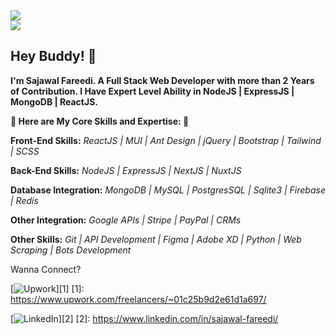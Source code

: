 <!-- ![Top Languages Card](https://github-readme-stats.vercel.app/api/top-langs/?username=SajawalFareedi&layout=compact) -->
<img align="center" src="https://github-readme-stats.vercel.app/api?username=SajawalFareedi&count_private=true&show_icons=true" />
<br>
<img align="center" src="https://wakatime.com/share/@21bdcb9b-3ca8-4828-84bb-2eda3f030ae0/2f85bcb5-9a8c-4b38-acfc-07864f0a0fa9.png" />
<br>

## Hey Buddy! 👋

**I'm Sajawal Fareedi. A Full Stack Web Developer with more than 2 Years of Contribution. I Have Expert Level Ability in NodeJS | ExpressJS | MongoDB | ReactJS.**

**🌟 Here are My Core Skills and Expertise: 🌟**

**Front-End Skills:**
*ReactJS | MUI | Ant Design | jQuery | Bootstrap | Tailwind | SCSS*

**Back-End Skills:**
*NodeJS | ExpressJS | NextJS | NuxtJS*

**Database Integration:**
*MongoDB | MySQL | PostgresSQL | Sqlite3 | Firebase | Redis*

**Other Integration:**
*Google APIs | Stripe | PayPal | CRMs*

**Other Skills:**
*Git | API Development | Figma | Adobe XD | Python | Web Scraping | Bots Development*

Wanna Connect?

[![Upwork](https://img.shields.io/badge/UpWork-6FDA44?style=for-the-badge&logo=Upwork&logoColor=white)][1]
[1]: https://www.upwork.com/freelancers/~01c25b9d2e61d1a697/

[![LinkedIn](https://img.shields.io/badge/LinkedIn-0077B5?style=for-the-badge&logo=linkedin&logoColor=white)][2]
[2]: https://www.linkedin.com/in/sajawal-fareedi/

